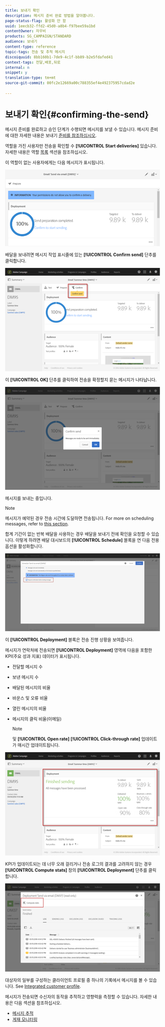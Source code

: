 ```yaml
---
title: 보내기 확인
description: 메시지 준비 완료 방법을 알아봅니다.
page-status-flag: 활성화 안 함
uuid: 1eecb32-ffd2-45d0-a8b4-f97bee59a1bd
contentOwner: 자우비
products: SG_CAMPAIGN/STANDARD
audience: 보내기
content-type: reference
topic-tags: 전송 및 추적 메시지
discoiquuid: 8bb160b1-7de9-4c1f-bb89-b2e5fdafed41
context-tags: 전달,배포,뒤로
internal: n
snippet: y
translation-type: tm+mt
source-git-commit: 00fc2e12669a00c788355ef4e492375957cdad2e

---
```



# 보내기 확인{#confirming-the-send}

메시지 준비를 완료하고 승인 단계가 수행되면 메시지를 보낼 수 있습니다. 메시지 준비에 대한 자세한 내용은 보내기 [준비를 참조하십시오](../../sending/using/preparing-the-send.md).

역할을 가진 사용자만 전송을 확인할 수 **[!UICONTROL Start deliveries]** 있습니다. 자세한 내용은 역할 [목록](../../administration/using/list-of-roles.md) 섹션을 참조하십시오.

이 역할이 없는 사용자에게는 다음 메시지가 표시됩니다.

![](assets/confirm_delivery_2.png)

배달을 보내려면 메시지 작업 표시줄에 있는 **[!UICONTROL Confirm send]** 단추를 클릭합니다.

![](assets/confirm_delivery.png)

이 **[!UICONTROL OK]** 단추를 클릭하여 전송을 확정할지 묻는 메시지가 나타납니다.

![](assets/confirm_delivery1.png)

메시지를 보내는 중입니다.

>[!NOTE]
>
>메시지가 예약된 경우 전송 시간에 도달하면 전송됩니다. For more on scheduling messages, refer to [this section](../../sending/using/about-scheduling-messages.md).

합계 기간이 없는 반복 배달을 사용하는 경우 배달을 보내기 전에 확인을 요청할 수 있습니다. 이렇게 하려면 배달 대시보드의 **[!UICONTROL Schedule]** 블록을 연 다음 전용 옵션을 활성화합니다.

![](assets/confirmation_recurring_deliveries.png)

이 **[!UICONTROL Deployment]** 블록은 전송 진행 상황을 보여줍니다.

메시지가 연락처에 전송되면 **[!UICONTROL Deployment]** 영역에 다음을 포함한 KPI(주요 성과 지표) 데이터가 표시됩니다.

* 전달할 메시지 수
* 보낸 메시지 수
* 배달된 메시지의 비율
* 바운스 및 오류 비율
* 열린 메시지의 비율
* 메시지의 클릭 비율(이메일)

   >[!NOTE]
   >
   >및 **[!UICONTROL Open rate]** **[!UICONTROL Click-through rate]** 업데이트가 매시간 업데이트됩니다.

![](assets/sending_delivery.png)

KPI가 업데이트되는 데 너무 오래 걸리거나 전송 로그의 결과를 고려하지 않는 경우 **[!UICONTROL Compute stats]** 창의 **[!UICONTROL Deployment]** 단추를 클릭합니다.

![](assets/sending_delivery7.png)

대상자의 일부를 구성하는 클라이언트 프로필 중 하나의 기록에서 메시지를 볼 수 있습니다. See [Integrated customer profile](../../audiences/using/integrated-customer-profile.md).

메시지가 전송되면 수신자의 동작을 추적하고 영향력을 측정할 수 있습니다. 자세한 내용은 다음 섹션을 참조하십시오.

* [메시지 추적](../../sending/using/tracking-messages.md)
* [게재 모니터링](../../sending/using/monitoring-a-delivery.md)

